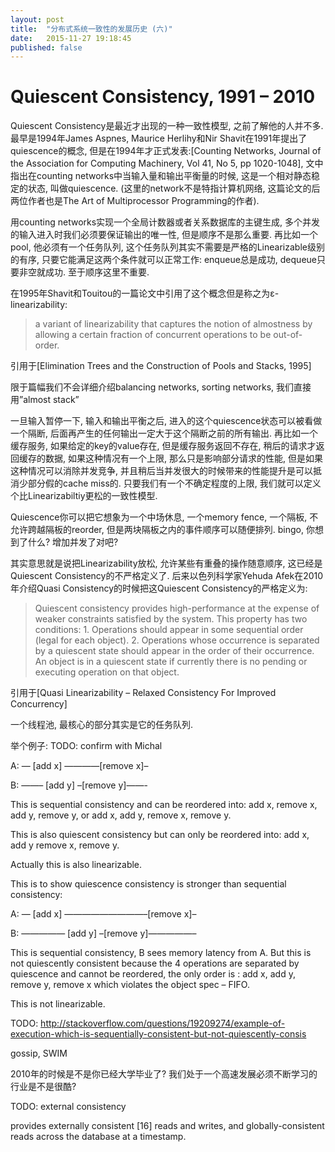 ```yaml
---
layout: post
title:  "分布式系统一致性的发展历史 (六)"
date:   2015-11-27 19:18:45
published: false
---
```


# Quiescent Consistency, 1991 – 2010

Quiescent Consistency是最近才出现的一种一致性模型, 之前了解他的人并不多.  最早是1994年James Aspnes, Maurice Herlihy和Nir Shavit在1991年提出了quiescence的概念, 但是在1994年才正式发表:[Counting Networks, Journal of the Association for Computing Machinery, Vol 41, No 5, pp 1020-1048], 文中指出在counting networks中当输入量和输出平衡量的时候, 这是一个相对静态稳定的状态, 叫做quiescence. (这里的network不是特指计算机网络, 这篇论文的后两位作者也是The Art of Multiprocessor Programming的作者).

用counting networks实现一个全局计数器或者关系数据库的主键生成, 多个并发的输入进入时我们必须要保证输出的唯一性, 但是顺序不是那么重要. 再比如一个pool, 他必须有一个任务队列, 这个任务队列其实不需要是严格的Linearizable级别的有序, 只要它能满足这两个条件就可以正常工作:  enqueue总是成功, dequeue只要非空就成功. 至于顺序这里不重要.

在1995年Shavit和Touitou的一篇论文中引用了这个概念但是称之为ε-linearizability:

>    a variant of linearizability that captures the notion of almostness by allowing a certain fraction of concurrent operations to be out-of-order.

引用于[Elimination Trees and the Construction of Pools and Stacks, 1995]

限于篇幅我们不会详细介绍balancing networks, sorting networks, 我们直接用”almost stack”

一旦输入暂停一下, 输入和输出平衡之后, 进入的这个quiescence状态可以被看做一个隔断, 后面再产生的任何输出一定大于这个隔断之前的所有输出. 再比如一个缓存服务, 如果给定的key的value存在, 但是缓存服务返回不存在, 稍后的请求才返回缓存的数据, 如果这种情况有一个上限, 那么只是影响部分请求的性能, 但是如果这种情况可以消除并发竞争, 并且稍后当并发很大的时候带来的性能提升是可以抵消少部分假的cache miss的. 只要我们有一个不确定程度的上限, 我们就可以定义个比Linearizabiltiy更松的一致性模型.

Quiescence你可以把它想象为一个中场休息, 一个memory fence, 一个隔板, 不允许跨越隔板的reorder, 但是两块隔板之内的事件顺序可以随便排列. bingo, 你想到了什么? 增加并发了对吧?

其实意思就是说把Linearizability放松, 允许某些有重叠的操作随意顺序, 这已经是Quiescent Consistency的不严格定义了. 后来以色列科学家Yehuda Afek在2010年介绍Quasi Consistency的时候把这Quiescent Consistency的严格定义为:

>    Quiescent consistency provides high-performance at the expense of weaker constraints satisfied by the system. This property has two conditions:
    1. Operations should appear in some sequential order (legal for each object). 2. Operations whose occurrence is separated by a quiescent state should appear in the order of their occurrence. An object is in a quiescent state if currently
    there is no pending or executing operation on that object.

引用于[Quasi Linearizability – Relaxed Consistency For Improved Concurrency]

一个线程池, 最核心的部分其实是它的任务队列.

举个例子: TODO: confirm with Michal

A: — [add x] ————[remove x]–

B: ——– [add y] –[remove y]——-

This is sequential consistency and can be reordered into: add x, remove x, add y, remove y, or add x, add y, remove x, remove y.

This is also quiescent consistency but can only be reordered into: add x, add y remove x, remove y.

Actually this is also linearizable.


This is to show quiescence consistency is stronger than sequential consistency:

A: — [add x] —————————–[remove x]–

B: ————— [add y] –[remove y]—————–

 

This is sequential consistency, B sees memory latency from A. But this is not quiescently consistent because the 4 operations are separated by quiescence and cannot be reordered, the only order is : add x, add y, remove y, remove x which violates the object spec – FIFO.

This is not linearizable.

TODO: http://stackoverflow.com/questions/19209274/example-of-execution-which-is-sequentially-consistent-but-not-quiescently-consis

gossip, SWIM


2010年的时候是不是你已经大学毕业了? 我们处于一个高速发展必须不断学习的行业是不是很酷?


TODO: external consistency

provides externally consistent [16] reads and writes, and globally-consistent reads across the database at a timestamp.
